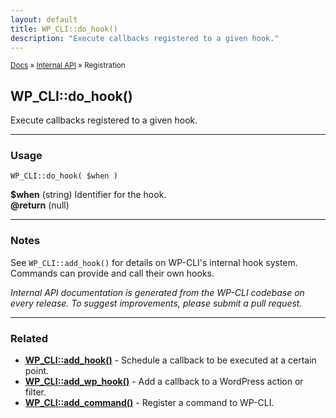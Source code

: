 ```yaml
---
layout: default
title: WP_CLI::do_hook()
description: "Execute callbacks registered to a given hook."
---
```


<small><a href="/docs/">Docs</a> &raquo; <a href="/docs/internal-api/">Internal API</a> &raquo; Registration</small>

## WP_CLI::do_hook()

Execute callbacks registered to a given hook.

***

### Usage

    WP_CLI::do_hook( $when )

<div>
<strong>$when</strong> (string) Identifier for the hook.<br />
<strong>@return</strong> (null) <br />
</div>


***

### Notes

See `WP_CLI::add_hook()` for details on WP-CLI's internal hook system.
Commands can provide and call their own hooks.


*Internal API documentation is generated from the WP-CLI codebase on every release. To suggest improvements, please submit a pull request.*


***

### Related

<ul>



<li><strong><a href="/docs/internal-api/wp-cli-add-hook/">WP_CLI::add_hook()</a></strong> - Schedule a callback to be executed at a certain point.</li>


<li><strong><a href="/docs/internal-api/wp-cli-add-wp-hook/">WP_CLI::add_wp_hook()</a></strong> - Add a callback to a WordPress action or filter.</li>


<li><strong><a href="/docs/internal-api/wp-cli-add-command/">WP_CLI::add_command()</a></strong> - Register a command to WP-CLI.</li>



</ul>


